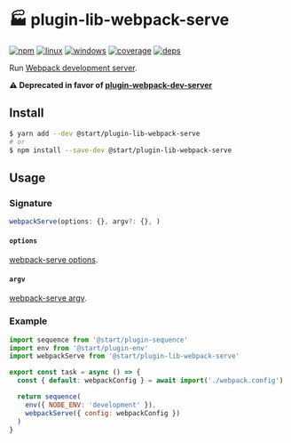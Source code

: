# 🏭 plugin-lib-webpack-serve

[![npm](https://img.shields.io/npm/v/@start/plugin-lib-webpack-serve.svg?style=flat-square)](https://www.npmjs.com/package/@start/plugin-lib-webpack-serve) [![linux](https://img.shields.io/travis/deepsweet/start/master.svg?label=linux&style=flat-square)](https://travis-ci.org/deepsweet/start) [![windows](https://img.shields.io/appveyor/ci/deepsweet/start/master.svg?label=windows&style=flat-square)](https://ci.appveyor.com/project/deepsweet/start) [![coverage](https://img.shields.io/codecov/c/github/deepsweet/start/master.svg?style=flat-square)](https://codecov.io/github/deepsweet/start) [![deps](https://david-dm.org/deepsweet/start.svg?path=packages/plugin-lib-webpack-serve&style=flat-square)](https://david-dm.org/deepsweet/start?path=packages/plugin-lib-webpack-serve)

Run [Webpack development server](https://github.com/webpack-contrib/webpack-serve).

**⚠️ Deprecated in favor of [plugin-webpack-dev-server](https://github.com/deepsweet/start/tree/master/packages/plugin-lib-webpack-dev-server)**

## Install

```sh
$ yarn add --dev @start/plugin-lib-webpack-serve
# or
$ npm install --save-dev @start/plugin-lib-webpack-serve
```

## Usage

### Signature

```ts
webpackServe(options: {}, argv?: {}, )
```

#### `options`

[webpack-serve options](https://github.com/webpack-contrib/webpack-serve#serveoptions).

#### `argv`

[webpack-serve argv](https://github.com/webpack-contrib/webpack-serve#argv).

### Example

```js
import sequence from '@start/plugin-sequence'
import env from '@start/plugin-env'
import webpackServe from '@start/plugin-lib-webpack-serve'

export const task = async () => {
  const { default: webpackConfig } = await import('./webpack.config')

  return sequence(
    env({ NODE_ENV: 'development' }),
    webpackServe({ config: webpackConfig })
  )
}
```
